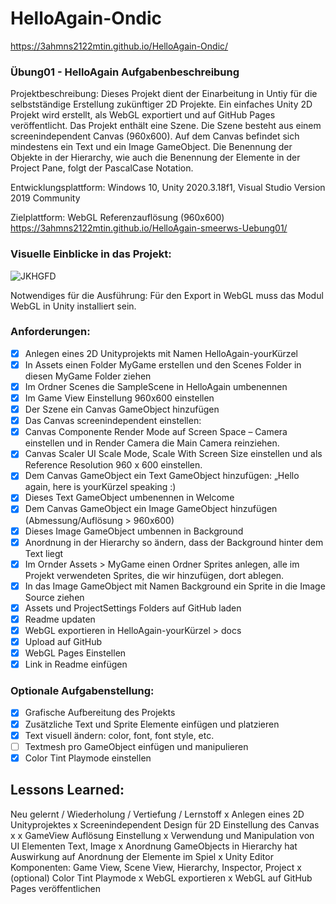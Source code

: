 # HelloAgain-Ondic

https://3ahmns2122mtin.github.io/HelloAgain-Ondic/



### Übung01 - HelloAgain Aufgabenbeschreibung
Projektbeschreibung:
Dieses Projekt dient der Einarbeitung in Untiy für die selbstständige Erstellung zukünftiger 2D Projekte. Ein einfaches Unity 2D Projekt wird erstellt, als WebGL exportiert und auf GitHub Pages veröffentlicht. Das Projekt enthält eine Szene. Die Szene besteht aus einem screenindependent Canvas (960x600). Auf dem Canvas befindet sich mindestens ein Text und ein Image GameObject. Die Benennung der Objekte in der Hierarchy, wie auch die Benennung der Elemente in der Project Pane, folgt der PascalCase Notation.

Entwicklungsplattform:
Windows 10, Unity 2020.3.18f1, Visual Studio Version 2019 Community

Zielplattform:
WebGL Referenzauflösung (960x600) https://3ahmns2122mtin.github.io/HelloAgain-smeerws-Uebung01/

### Visuelle Einblicke in das Projekt:
![JKHGFD](https://user-images.githubusercontent.com/91017666/144385474-12608d66-fd18-49e2-ae4e-81f3da0732bc.JPG)


Notwendiges für die Ausführung:
Für den Export in WebGL muss das Modul WebGL in Unity installiert sein.

### Anforderungen:
 - [x] Anlegen eines 2D Unityprojekts mit Namen HelloAgain-yourKürzel
 - [x] In Assets einen Folder MyGame erstellen und den Scenes Folder in diesen MyGame Folder ziehen
 - [x] Im Ordner Scenes die SampleScene in HelloAgain umbenennen
 - [x] Im Game View Einstellung 960x600 einstellen
 - [x] Der Szene ein Canvas GameObject hinzufügen
 - [x] Das Canvas screenindependent einstellen:
 - [x] Canvas Componente Render Mode auf Screen Space – Camera einstellen und in Render Camera die Main Camera reinziehen.
 - [x] Canvas Scaler UI Scale Mode, Scale With Screen Size einstellen und als Reference Resolution 960 x 600 einstellen.
  - [x] Dem Canvas GameObject ein Text GameObject hinzufügen: „Hello again, here is yourKürzel speaking :)
 - [x] Dieses Text GameObject umbenennen in Welcome
 - [x] Dem Canvas GameObject ein Image GameObject hinzufügen (Abmessung/Auflösung > 960x600)
 - [x] Dieses Image GameObject umbennen in Background
 - [x] Anordnung in der Hierarchy so ändern, dass der Background hinter dem Text liegt
 - [x] Im Ornder Assets > MyGame einen Ordner Sprites anlegen, alle im Projekt verwendeten Sprites, die wir hinzufügen, dort ablegen.
 - [x] In das Image GameObject mit Namen Background ein Sprite in die Image Source ziehen
 - [x] Assets und ProjectSettings Folders auf GitHub laden
 - [x] Readme updaten
 - [x] WebGL exportieren in HelloAgain-yourKürzel > docs
 - [x] Upload auf GitHub
 - [x] WebGL Pages Einstellen
 - [x] Link in Readme einfügen
### Optionale Aufgabenstellung:
 - [x] Grafische Aufbereitung des Projekts
 - [x] Zusätzliche Text und Sprite Elemente einfügen und platzieren
 - [x] Text visuell ändern: color, font, font style, etc.
 - [ ] Textmesh pro GameObject einfügen und manipulieren
 - [x] Color Tint Playmode einstellen
## Lessons Learned:
Neu gelernt /	Wiederholung	/ Vertiefung / Lernstoff
                  x		                      Anlegen eines 2D Unityprojektes
     x			                                  Screenindependent Design für 2D Einstellung des Canvas
     x	           x		                      GameView Auflösung Einstellung
                                 x	        Verwendung und Manipulation von UI Elementen Text, Image
                   x		                      Anordnung GameObjects in Hierarchy hat Auswirkung auf Anordnung der Elemente im Spiel
                   x		                      Unity Editor Komponenten: Game View, Scene View, Hierarchy, Inspector, Project
      x			                                  (optional) Color Tint Playmode
      x			                                   WebGL exportieren
      x			                                   WebGL auf GitHub Pages veröffentlichen
